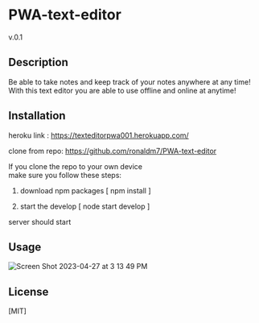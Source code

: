 # PWA-text-editor
v.0.1
## Description
Be able to take notes and keep track of your notes anywhere at any time! 
With this text editor you are able to use offline and online at anytime!

## Installation
heroku link : https://texteditorpwa001.herokuapp.com/

clone from repo: https://github.com/ronaldm7/PWA-text-editor

If you clone the repo to your own device  
make sure you follow these steps:

1. download npm packages [ npm install ]

2. start the develop [ node start develop ]

server should start 


## Usage
![Screen Shot 2023-04-27 at 3 13 49 PM](https://user-images.githubusercontent.com/117128880/234968110-1400c2d3-2f13-48e4-bb02-dabd91fb18a0.png)


## License

[MIT]
